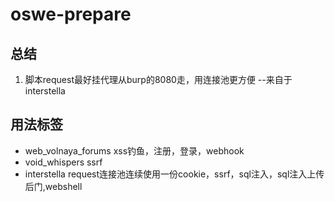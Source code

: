 # oswe-prepare
## 总结
1. 脚本request最好挂代理从burp的8080走，用连接池更方便 --来自于interstella
## 用法标签
- web_volnaya_forums
xss钓鱼，注册，登录，webhook
- void_whispers
ssrf
- interstella
request连接池连续使用一份cookie，ssrf，sql注入，sql注入上传后门,webshell